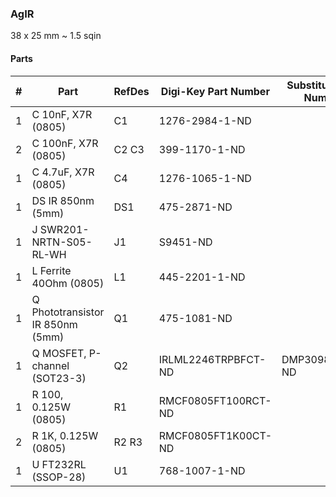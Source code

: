 ### AgIR ###

38 x 25 mm ~ 1.5 sqin


#### Parts ####

|  # | Part                             | RefDes  | Digi-Key Part Number       | Substitute Part Number     |
|---:|----------------------------------|---------|----------------------------|----------------------------|
|  1 | C 10nF, X7R (0805)               | C1      | 1276-2984-1-ND             |                            |
|  2 | C 100nF, X7R (0805)              | C2 C3   | 399-1170-1-ND              |                            |
|  1 | C 4.7uF, X7R (0805)              | C4      | 1276-1065-1-ND             |                            |
|  1 | DS IR 850nm (5mm)                | DS1     | 475-2871-ND                |                            |
|  1 | J SWR201-NRTN-S05-RL-WH          | J1      | S9451-ND                   |                            |
|  1 | L Ferrite 40Ohm (0805)           | L1      | 445-2201-1-ND              |                            |
|  1 | Q Phototransistor IR 850nm (5mm) | Q1      | 475-1081-ND                |                            |
|  1 | Q MOSFET, P-channel (SOT23-3)    | Q2      | IRLML2246TRPBFCT-ND        | DMP3098LDICT-ND            |
|  1 | R 100, 0.125W (0805)             | R1      | RMCF0805FT100RCT-ND        |                            |
|  2 | R 1K, 0.125W (0805)              | R2 R3   | RMCF0805FT1K00CT-ND        |                            |
|  1 | U FT232RL (SSOP-28)              | U1      | 768-1007-1-ND              |                            |
